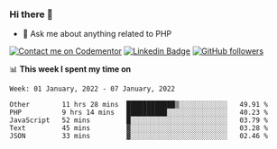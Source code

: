 ### Hi there 👋

<!--
**mustafaculban/mustafaculban** is a ✨ _special_ ✨ repository because its `README.md` (this file) appears on your GitHub profile.

Here are some ideas to get you started:

- 🌱 I’m currently learning ...
- 👯 I’m looking to collaborate on ...
- 🤔 I’m looking for help with ...
- 📫 How to reach me: ...
- 😄 Pronouns: ...
- ⚡ Fun fact: ...

-->
- 💬 Ask me about anything related to PHP

[![Contact me on Codementor](https://www.codementor.io/m-badges/karamusluk/book-session.svg)](https://www.codementor.io/@karamusluk?refer=badge)
[![Linkedin Badge](https://img.shields.io/badge/-Mustafa%20Culban-blue?style=social&logo=Linkedin&logoColor=blue&link=https://www.linkedin.com/in/mustafaculban/)](https://www.linkedin.com/in/mustafaculban/) 
[![GitHub followers](https://img.shields.io/github/followers/karamusluk?label=Follow&style=social)](https://github.com/karamusluk/?tab=follow)


📊 **This week I spent my time on**
<!--START_SECTION:waka-->
```text
Week: 01 January, 2022 - 07 January, 2022

Other        11 hrs 28 mins  ████████████▒░░░░░░░░░░░░   49.91 % 
PHP          9 hrs 14 mins   ██████████░░░░░░░░░░░░░░░   40.23 % 
JavaScript   52 mins         █░░░░░░░░░░░░░░░░░░░░░░░░   03.79 % 
Text         45 mins         ▓░░░░░░░░░░░░░░░░░░░░░░░░   03.28 % 
JSON         33 mins         ▓░░░░░░░░░░░░░░░░░░░░░░░░   02.46 % 
```
<!--END_SECTION:waka-->

